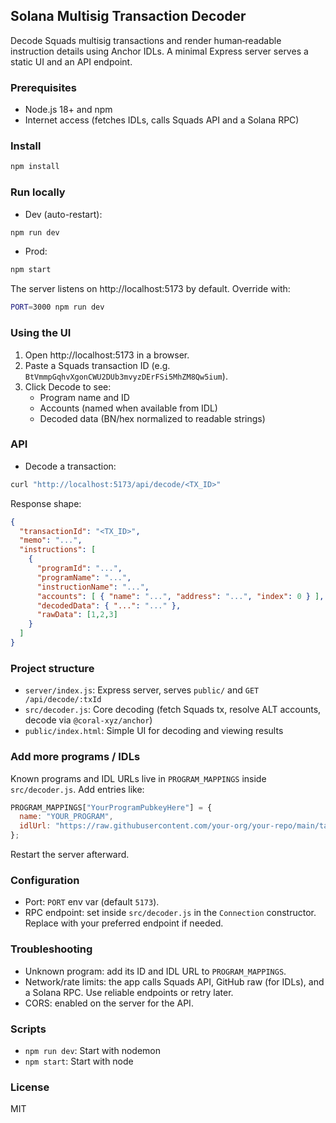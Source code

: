## Solana Multisig Transaction Decoder

Decode Squads multisig transactions and render human‑readable instruction details using Anchor IDLs. A minimal Express server serves a static UI and an API endpoint.

### Prerequisites
- Node.js 18+ and npm
- Internet access (fetches IDLs, calls Squads API and a Solana RPC)

### Install
```bash
npm install
```

### Run locally
- Dev (auto-restart):
```bash
npm run dev
```
- Prod:
```bash
npm start
```
The server listens on http://localhost:5173 by default. Override with:
```bash
PORT=3000 npm run dev
```

### Using the UI
1. Open http://localhost:5173 in a browser.
2. Paste a Squads transaction ID (e.g. `BtVmmpGqhvXgonCWU2DUb3mvyzDErFSi5MhZM8Qw5ium`).
3. Click Decode to see:
   - Program name and ID
   - Accounts (named when available from IDL)
   - Decoded data (BN/hex normalized to readable strings)

### API
- Decode a transaction:
```bash
curl "http://localhost:5173/api/decode/<TX_ID>"
```
Response shape:
```json
{
  "transactionId": "<TX_ID>",
  "memo": "...",
  "instructions": [
    {
      "programId": "...",
      "programName": "...",
      "instructionName": "...",
      "accounts": [ { "name": "...", "address": "...", "index": 0 } ],
      "decodedData": { "...": "..." },
      "rawData": [1,2,3]
    }
  ]
}
```

### Project structure
- `server/index.js`: Express server, serves `public/` and `GET /api/decode/:txId`
- `src/decoder.js`: Core decoding (fetch Squads tx, resolve ALT accounts, decode via `@coral-xyz/anchor`)
- `public/index.html`: Simple UI for decoding and viewing results

### Add more programs / IDLs
Known programs and IDL URLs live in `PROGRAM_MAPPINGS` inside `src/decoder.js`.
Add entries like:
```js
PROGRAM_MAPPINGS["YourProgramPubkeyHere"] = {
  name: "YOUR_PROGRAM",
  idlUrl: "https://raw.githubusercontent.com/your-org/your-repo/main/target/idl/your_program.json"
};
```
Restart the server afterward.

### Configuration
- Port: `PORT` env var (default `5173`).
- RPC endpoint: set inside `src/decoder.js` in the `Connection` constructor. Replace with your preferred endpoint if needed.

### Troubleshooting
- Unknown program: add its ID and IDL URL to `PROGRAM_MAPPINGS`.
- Network/rate limits: the app calls Squads API, GitHub raw (for IDLs), and a Solana RPC. Use reliable endpoints or retry later.
- CORS: enabled on the server for the API.

### Scripts
- `npm run dev`: Start with nodemon
- `npm start`: Start with node

### License
MIT
